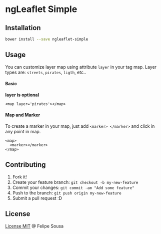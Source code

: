 # ngLeaflet Simple

## Installation

```bash
bower install --save ngleaflet-simple
```
## Usage
You can customize layer map using attribute `layer` in your tag map. Layer types are: `streets`, `pirates`, `ligth`, etc..

#### Basic
**layer is optional**
```xhtml
<map layer='pirates'></map>
```

#### Map and Marker
To create a marker in your map, just add `<marker> </marker>` and click in any point in map.

```xhtml
<map>
  <marker></marker>
</map>
```

## Contributing
1. Fork it!
2. Create your feature branch: `git checkout -b my-new-feature`
3. Commit your changes: `git commit -am "Add some feature"`
4. Push to the branch: `git push origin my-new-feature`
5. Submit a pull request :D

## License
[License MIT](https://github.com/felipesousa/ngleaflet-simple/blob/master/LICENSE) @ Felipe Sousa
